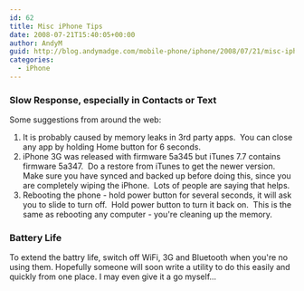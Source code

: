 ```yaml
---
id: 62
title: Misc iPhone Tips
date: 2008-07-21T15:40:05+00:00
author: AndyM
guid: http://blog.andymadge.com/mobile-phone/iphone/2008/07/21/misc-iphone-tips/
categories:
  - iPhone
---
```

### Slow Response, especially in Contacts or Text

Some suggestions from around the web:

  1. It is probably caused by memory leaks in 3rd party apps.  You can close any app by holding Home button for 6 seconds.
  2. iPhone 3G was released with firmware 5a345 but iTunes 7.7 contains firmware 5a347.  Do a restore from iTunes to get the newer version. Make sure you have synced and backed up before doing this, since you are completely wiping the iPhone.  Lots of people are saying that helps.
  3. Rebooting the phone - hold power button for several seconds, it will ask you to slide to turn off.  Hold power button to turn it back on.  This is the same as rebooting any computer - you're cleaning up the memory.

### Battery Life

To extend the battry life, switch off WiFi, 3G and Bluetooth when you're no using them. Hopefully someone will soon write a utility to do this easily and quickly from one place. I may even give it a go myself...